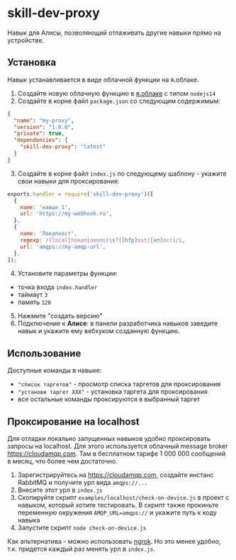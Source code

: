 # skill-dev-proxy
Навык для Алисы, позволяющий отлаживать другие навыки прямо на устройстве.

## Установка
Навык устанавливается в виде облачной функции на я.облаке.

1. Создайте новую облачную функцию в [я.облаке](https://console.cloud.yandex.ru) с типом `nodejs14`
2. Создайте в корне файл `package.json` со следующим содержимым:
  ```json
  {
    "name": "my-proxy",
    "version": "1.0.0",
    "private": true,
    "dependencies": {
      "skill-dev-proxy": "latest"
    }
  }
  ```
3. Создайте в корне файл `index.js` по следующему шаблону - укажите свои навыки для проксирования:
  ```js
  exports.handler = require('skill-dev-proxy')([
    {
      name: 'навык 1',
      url: 'https://my-webhook.ru',
    },
    {
      name: 'Локалхост',
      regexp: /(local|локал|около)\s?([hfp]ost|[хп]ост)/i,
      url: 'amqps://my-amqp-url',
    },
  ]);
  ```
4. Установите параметры функции:
  - точка входа `index.handler`
  - таймаут `3`
  - память `128`
5. Нажмите "создать версию"
6. Подключение к **Алисе**: в панели разработчика навыков заведите навык и укажите ему вебхуком созданную функцию.

## Использование
Доступные команды в навыке:
- `"список таргетов"` - просмотр списка таргетов для проксирования
- `"установи таргет ХХХ"` - установка таргета для проксирования
- все остальные команды проксируются в выбранный таргет

## Проксирование на localhost
Для отладки локально запущенных навыков удобно проксировать запросы на localhost.
Для этого используется облачный message broker https://cloudamqp.com.
Там в бесплатном тарифе 1 000 000 сообщений в месяц, что более чем достаточно.

1. Зарегистрируйтесь на https://cloudamqp.com, создайте инстанс RabbitMQ и получите урл вида `amqps://...`
2. Внесите этот урл в `index.js`
3. Скопируйте скрипт `examples/localhost/check-on-device.js` в проект с навыком, который хотите тестировать. В скрипт также прокиньте переменную окружения `AMQP_URL=amqps://` и укажите путь к коду навыка
4. Запустите скрипт `node check-on-device.js`

Как альтернатива - можно использовать [ngrok](https://ngrok.com/). Но это менее удобно, т.к. придется каждый раз менять урл в `index.js`.


